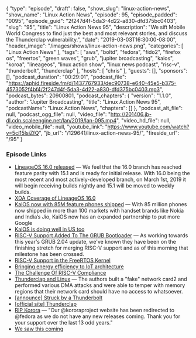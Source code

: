 {
  "type": "episode",
  "draft": false,
  "show_slug": "linux-action-news",
  "show_name": "Linux Action News",
  "episode": 95,
  "episode_padded": "0095",
  "episode_guid": "2f247d4f-5da3-4d22-a830-dfd375bc0403",
  "slug": "95",
  "title": "Linux Action News 95",
  "description": "We sift Mobile World Congress to find just the best and most relevant stories, and discuss the Thunderclap vulnerability.",
  "date": "2019-03-03T16:30:00-08:00",
  "header_image": "/images/shows/linux-action-news.png",
  "categories": [
    "Linux Action News"
  ],
  "tags": [
    "aws",
    "boltd",
    "fedora",
    "fido2",
    "firefox os",
    "freertos",
    "green waves",
    "grub",
    "jupiter broadcasting",
    "kaios",
    "koroa",
    "lineageos",
    "linux action show",
    "linux news podcast",
    "risc-v",
    "thunderbolt",
    "thunderclap"
  ],
  "hosts": [
    "chris"
  ],
  "guests": [],
  "sponsors": [],
  "podcast_duration": "00:29:01",
  "podcast_file": "https://aphid.fireside.fm/d/1437767933/dec90738-e640-45e5-b375-4573052f4bf4/2f247d4f-5da3-4d22-a830-dfd375bc0403.mp3",
  "podcast_bytes": 20900801,
  "podcast_chapters": {
    "version": "1.1.0",
    "author": "Jupiter Broadcasting",
    "title": "Linux Action News 95",
    "podcastName": "Linux Action News",
    "chapters": []
  },
  "podcast_alt_file": null,
  "podcast_ogg_file": null,
  "video_file": "http://201406.jb-dl.cdn.scaleengine.net/lan/2019/lan-095.mp4",
  "video_hd_file": null,
  "video_mobile_file": null,
  "youtube_link": "https://www.youtube.com/watch?v=5ci15IsiZfQ",
  "jb_url": "/129641/linux-action-news-95/",
  "fireside_url": "/95"
}


### Episode Links

  * [LineageOS 16.0 released](https://lineageos.org/Changelog-22/ "LineageOS 16.0 released") — We feel that the 16.0 branch has reached feature parity with 15.1 and is ready for initial release. With 16.0 being the most recent and most actively-developed branch, on March 1st, 2019 it will begin receiving builds nightly and 15.1 will be moved to weekly builds.
  * [XDA Coverage of LineageOS 16.0](https://www.xda-developers.com/lineageos-16-android-pie/ "XDA Coverage of LineageOS 16.0")
  * [KaiOS now with 85M feature phones shipped](https://techcrunch.com/2019/02/25/kaios-now-with-85m-feature-phones-shipped-doubles-down-with-google-carrier-deals-and-more/ "KaiOS now with 85M feature phones shipped") — With 85 million phones now shipped in more than 100 markets with handset brands like Nokia and India’s Jio, KaiOS now has an expanded partnership to put more Google
  * [KaiOS is doing well in US too](https://www.androidauthority.com/kaios-usa-india-958519/ "KaiOS is doing well in US too")
  * [RISC-V Support Added To The GRUB Bootloader](https://www.phoronix.com/scan.php?page=news_item&px=RISC-V-GRUB-Bootloader-Lands "RISC-V Support Added To The GRUB Bootloader") — As working towards this year's GRUB 2.04 update, we've known they have been on the finishing stretch for merging RISC-V support and as of this morning that milestone has been crossed. 
  * [RISC-V Support in the FreeRTOS Kernel](https://aws.amazon.com/blogs/aws/new-risc-v-support-for-freertos-kernel/ "RISC-V Support in the FreeRTOS Kernel")
  * [Bringing energy efficiency to IoT architecture](https://www.zdnet.com/article/open-source-ai-chips-making-green-waves-bringing-energy-efficiency-to-iot-architecture/ "Bringing energy efficiency to IoT architecture")
  * [The Challenge Of RISC-V Compliance](https://semiengineering.com/toward-risc-v-compliance/ "The Challenge Of RISC-V Compliance")
  * [Thunderclap and Linux](https://christian.kellner.me/2019/02/27/thunderclap-and-linux/ "Thunderclap and Linux") — The authors built a "fake" network card2 and performed various DMA attacks and were able to temper with memory regions that their network card should have no access to whatsoever.
  * [[announce] Struck by a Thunderbolt ](https://www.lightbluetouchpaper.org/2019/02/26/struck-by-a-thunderbolt/ "\[announce\] Struck by a Thunderbolt ")
  * [[official site] Thunderclap](https://thunderclap.io/ "\[official site\] Thunderclap")
  * [RIP Korora](https://twitter.com/kororaproject/status/1101444512985935872 "RIP Korora") — "Our @kororaproject website has been redirected to @fedora as we do not have any new releases coming. Thank you for your support over the last 13 odd years."
  * [We saw this coming](https://betanews.com/2018/05/16/korora-dead-linux-fedora/ "We saw this coming")



